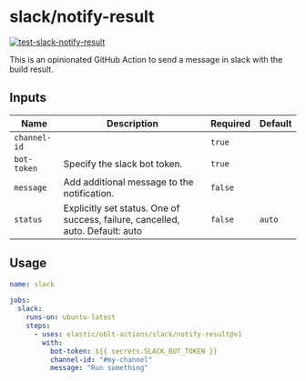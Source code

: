 # <!--name-->slack/notify-result<!--/name-->

[![test-slack-notify-result](https://github.com/elastic/oblt-actions/actions/workflows/test-slack-notify-result.yml/badge.svg?branch=main)](https://github.com/elastic/oblt-actions/actions/workflows/test-slack-notify-result.yml)

<!--description-->
This is an opinionated GitHub Action to send a message in slack with the build result.
<!--/description-->
## Inputs
<!--inputs-->
| Name         | Description                                                                    | Required | Default |
|--------------|--------------------------------------------------------------------------------|----------|---------|
| `channel-id` |                                                                                | `true`   | ` `     |
| `bot-token`  | Specify the slack bot token.                                                   | `true`   | ` `     |
| `message`    | Add additional message to the notification.                                    | `false`  | ` `     |
| `status`     | Explicitly set status. One of success, failure, cancelled, auto. Default: auto | `false`  | `auto`  |
<!--/inputs-->


## Usage

<!--usage action="elastic/oblt-actions/slack/notify-result" version="env:VERSION"-->
```yaml
name: slack

jobs:
  slack:
    runs-on: ubuntu-latest
    steps:
      - uses: elastic/oblt-actions/slack/notify-result@v1
        with:
          bot-token: ${{ secrets.SLACK_BOT_TOKEN }}
          channel-id: "#my-channel"
          message: "Run something"
```
<!--/usage-->
